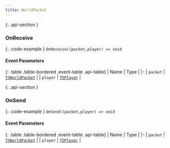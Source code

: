 ```yaml
---
title: WorldPacket
---
```







{: .api-section }
### OnReceive




{: .code-example }
`OnReceive((packet,player) => void`
#### Event Parameters

{: .table .table-bordered .event-table .api-table}
| Name | Type |
|-
| `packet` | [`TSWorldPacket`](../classes/TSWorldPacket) |
| `player` | [`TSPlayer`](../classes/TSPlayer) |

{: .api-section }
### OnSend




{: .code-example }
`OnSend((packet,player) => void`
#### Event Parameters

{: .table .table-bordered .event-table .api-table}
| Name | Type |
|-
| `packet` | [`TSWorldPacket`](../classes/TSWorldPacket) |
| `player` | [`TSPlayer`](../classes/TSPlayer) |
